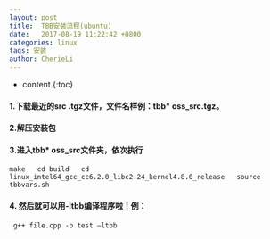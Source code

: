 ```yaml
---
layout: post
title:  TBB安装流程(ubuntu)
date:   2017-08-19 11:22:42 +0800
categories: linux
tags: 安装
author: CherieLi
---
```

* content
{:toc}

#### 1.下载最近的src .tgz文件，文件名样例：tbb* oss_src.tgz。
#### 2.解压安装包
#### 3.进入tbb* oss_src文件夹，依次执行
``
	 make  
	 cd build  
	 cd linux_intel64_gcc_cc6.2.0_libc2.24_kernel4.8.0_release  
	 source tbbvars.sh  
``
#### 4. 然后就可以用-ltbb编译程序啦！例：
	 g++ file.cpp -o test –ltbb
